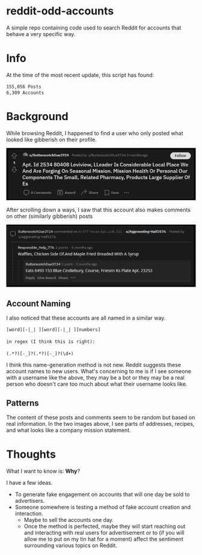 # reddit-odd-accounts
A simple repo containing code used to search Reddit for accounts that behave a very specific way.

# Info
At the time of the most recent update, this script has found:

```
155,056 Posts
6,309 Accounts
```

# Background
While browsing Reddit, I happened to find a user who only posted what looked like gibberish on their profile. 

![Example post](/img/example-odd-post.png)

After scrolling down a ways, I saw that this account also makes comments on other (similarly gibberish) posts

![Example comment](/img/example-odd-comment.png)

## Account Naming
I also noticed that these accounts are all named in a similar way. 

```
[word][-|_| ][word][-|_| ][numbers]

in regex (I think this is right):

(.*?)[-_]?(.*?)[-_]?(\d+)
```

I think this name-generation method is not new. Reddit suggests these account names to new users. What's concerning to me is if I see someone with a username like the above, they may be a bot or they may be a real person who doesn't care too much about what their username looks like.

## Patterns
The content of these posts and comments seem to be random but based on real information. In the two images above, I see parts of addresses, recipes, and what looks like a company mission statement.

# Thoughts
What I want to know is: **Why**? 

I have a few ideas.

- To generate fake engagement on accounts that will one day be sold to advertisers.
- Someone somewhere is testing a method of fake account creation and interaction.
    - Maybe to sell the accounts one day.
    - Once the method is perfected, maybe they will start reaching out and interacting with real users for advertisement or to (if you will allow me to put on my tin hat for a moment) affect the sentiment surrounding various topics on Reddit.

